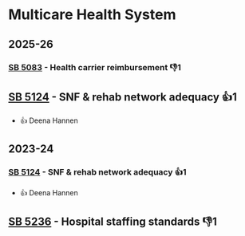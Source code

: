 # Multicare Health System
## 2025-26

### [SB 5083](/bill/2025-26/sb/5083/) - Health carrier reimbursement  👎1 

## [SB 5124](/bill/2025-26/sb/5124/) - SNF & rehab network adequacy 👍1  
* 👍 Deena Hannen

## 2023-24

### [SB 5124](/bill/2023-24/sb/5124/) - SNF & rehab network adequacy 👍1  
* 👍 Deena Hannen

## [SB 5236](/bill/2023-24/sb/5236/) - Hospital staffing standards  👎1 
